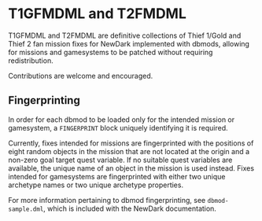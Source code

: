 # T1GFMDML and T2FMDML
T1GFMDML and T2FMDML are definitive collections of Thief 1/Gold and Thief 2 fan mission fixes for NewDark implemented with dbmods, allowing for missions and gamesystems to be patched without requiring redistribution.

Contributions are welcome and encouraged.

## Fingerprinting
In order for each dbmod to be loaded only for the intended mission or gamesystem, a `FINGERPRINT` block uniquely identifying it is required.

Currently, fixes intended for missions are fingerprinted with the positions of eight random objects in the mission that are not located at the origin and a non-zero goal target quest variable.
If no suitable quest variables are available, the unique name of an object in the mission is used instead.
Fixes intended for gamesystems are fingerprinted with either two unique archetype names or two unique archetype properties.

For more information pertaining to dbmod fingerprinting, see `dbmod-sample.dml`, which is included with the NewDark documentation.
